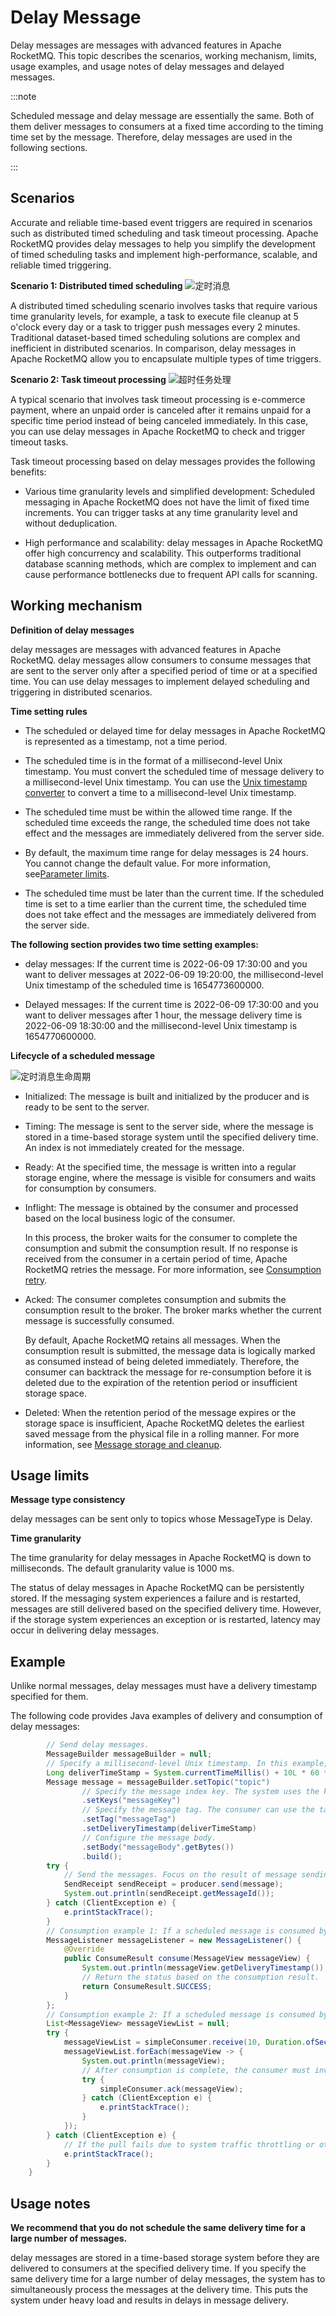 # Delay Message

Delay messages are messages with advanced features in Apache RocketMQ. This topic describes the scenarios, working mechanism, limits, usage examples, and usage notes of delay messages and delayed messages.

:::note

Scheduled message and delay message are essentially the same. Both of them deliver messages to consumers at a fixed time according to the timing time set by the message. Therefore, delay messages are used in the following sections.

:::

## Scenarios

Accurate and reliable time-based event triggers are required in scenarios such as distributed timed scheduling and task timeout processing. Apache RocketMQ provides delay messages to help you simplify the development of timed scheduling tasks and implement high-performance, scalable, and reliable timed triggering.

**Scenario 1: Distributed timed scheduling**
![定时消息](../picture/v5/delaywork.png)

A distributed timed scheduling scenario involves tasks that require various time granularity levels, for example, a task to execute file cleanup at 5 o'clock every day or a task to trigger push messages every 2 minutes. Traditional dataset-based timed scheduling solutions are complex and inefficient in distributed scenarios. In comparison, delay messages in Apache RocketMQ allow you to encapsulate multiple types of time triggers.

**Scenario 2: Task timeout processing**
![超时任务处理](../picture/v5/scheduletask.png)

A typical scenario that involves task timeout processing is e-commerce payment, where an unpaid order is canceled after it remains unpaid for a specific time period instead of being canceled immediately. In this case, you can use delay messages in Apache RocketMQ to check and trigger timeout tasks.

Task timeout processing based on delay messages provides the following benefits:

* Various time granularity levels and simplified development: Scheduled messaging in Apache RocketMQ does not have the limit of fixed time increments. You can trigger tasks at any time granularity level and without deduplication.

* High performance and scalability: delay messages in Apache RocketMQ offer high concurrency and scalability. This outperforms traditional database scanning methods, which are complex to implement and can cause performance bottlenecks due to frequent API calls for scanning.

## Working mechanism

**Definition of delay messages**

delay messages are messages with advanced features in Apache RocketMQ. delay messages allow consumers to consume messages that are sent to the server only after a specified period of time or at a specified time. You can use delay messages to implement delayed scheduling and triggering in distributed scenarios.

**Time setting rules**

* The scheduled or delayed time for delay messages in Apache RocketMQ is represented as a timestamp, not a time period.

* The scheduled time is in the format of a millisecond-level Unix timestamp. You must convert the scheduled time of message delivery to a millisecond-level Unix timestamp. You can use the [Unix timestamp converter](https://www.unixtimestamp.com/) to convert a time to a millisecond-level Unix timestamp.

* The scheduled time must be within the allowed time range. If the scheduled time exceeds the range, the scheduled time does not take effect and the messages are immediately delivered from the server side.

* By default, the maximum time range for delay messages is 24 hours. You cannot change the default value. For more information, see[Parameter limits](../01-introduction/03limits.md).

* The scheduled time must be later than the current time. If the scheduled time is set to a time earlier than the current time, the scheduled time does not take effect and the messages are immediately delivered from the server side.


**The following section provides two time setting examples:**

* delay messages: If the current time is 2022-06-09 17:30:00 and you want to deliver messages at 2022-06-09 19:20:00, the millisecond-level Unix timestamp of the scheduled time is 1654773600000.

* Delayed messages: If the current time is 2022-06-09 17:30:00 and you want to deliver messages after 1 hour, the message delivery time is 2022-06-09 18:30:00 and the millisecond-level Unix timestamp is 1654770600000.

**Lifecycle of a scheduled message**

![定时消息生命周期](../picture/v5/lifecyclefordelay.png)

* Initialized: The message is built and initialized by the producer and is ready to be sent to the server.

* Timing: The message is sent to the server side, where the message is stored in a time-based storage system until the specified delivery time. An index is not immediately created for the message.

* Ready: At the specified time, the message is written into a regular storage engine, where the message is visible for consumers and waits for consumption by consumers.



* Inflight: The message is obtained by the consumer and processed based on the local business logic of the consumer.

  In this process, the broker waits for the consumer to complete the consumption and submit the consumption result. If no response is received from the consumer in a certain period of time, Apache RocketMQ retries the message. For more information, see [Consumption retry](../04-featureBehavior/10consumerretrypolicy.md).


* Acked: The consumer completes consumption and submits the consumption result to the broker. The broker marks whether the current message is successfully consumed.

  By default, Apache RocketMQ retains all messages. When the consumption result is submitted, the message data is logically marked as consumed instead of being deleted immediately. Therefore, the consumer can backtrack the message for re-consumption before it is deleted due to the expiration of the retention period or insufficient storage space.


* Deleted: When the retention period of the message expires or the storage space is insufficient, Apache RocketMQ deletes the earliest saved message from the physical file in a rolling manner. For more information, see [Message storage and cleanup](../04-featureBehavior/11messagestorepolicy.md).

## Usage limits

**Message type consistency**

delay messages can be sent only to topics whose MessageType is Delay.

**Time granularity**

The time granularity for delay messages in Apache RocketMQ is down to milliseconds. The default granularity value is 1000 ms.

The status of delay messages in Apache RocketMQ can be persistently stored. If the messaging system experiences a failure and is restarted, messages are still delivered based on the specified delivery time. However, if the storage system experiences an exception or is restarted, latency may occur in delivering delay messages.


## Example

Unlike normal messages, delay messages must have a delivery timestamp specified for them.

The following code provides Java examples of delivery and consumption of delay messages:

```java
        // Send delay messages.
        MessageBuilder messageBuilder = null;
        // Specify a millisecond-level Unix timestamp. In this example, the specified timestamp indicates that the message will be delivered in 10 minutes from the current time. 
        Long deliverTimeStamp = System.currentTimeMillis() + 10L * 60 * 1000;
        Message message = messageBuilder.setTopic("topic")
                // Specify the message index key. The system uses the key to locate the message. 
                .setKeys("messageKey")
                // Specify the message tag. The consumer can use the tag to filter messages. 
                .setTag("messageTag")
                .setDeliveryTimestamp(deliverTimeStamp)
                // Configure the message body.
                .setBody("messageBody".getBytes())
                .build();
        try {
            // Send the messages. Focus on the result of message sending and exceptions such as failures. 
            SendReceipt sendReceipt = producer.send(message);
            System.out.println(sendReceipt.getMessageId());
        } catch (ClientException e) {
            e.printStackTrace();
        }
        // Consumption example 1: If a scheduled message is consumed by a push consumer, the consumer needs to process the message only in the message listener. 
        MessageListener messageListener = new MessageListener() {
            @Override
            public ConsumeResult consume(MessageView messageView) {
                System.out.println(messageView.getDeliveryTimestamp());
                // Return the status based on the consumption result. 
                return ConsumeResult.SUCCESS;
            }
        };
        // Consumption example 2: If a scheduled message is consumed by a simple consumer, the consumer must obtain the message for consumption and submit the consumption result. 
        List<MessageView> messageViewList = null;
        try {
            messageViewList = simpleConsumer.receive(10, Duration.ofSeconds(30));
            messageViewList.forEach(messageView -> {
                System.out.println(messageView);
                // After consumption is complete, the consumer must invoke ACK to submit the consumption result. 
                try {
                    simpleConsumer.ack(messageView);
                } catch (ClientException e) {
                    e.printStackTrace();
                }
            });
        } catch (ClientException e) {
            // If the pull fails due to system traffic throttling or other reasons, you must re-initiate the request to obtain the message. 
            e.printStackTrace();
        }
    }
```



## Usage notes

**We recommend that you do not schedule the same delivery time for a large number of messages.**

delay messages are stored in a time-based storage system before they are delivered to consumers at the specified delivery time. If you specify the same delivery time for a large number of delay messages, the system has to simultaneously process the messages at the delivery time. This puts the system under heavy load and results in delays in message delivery.
